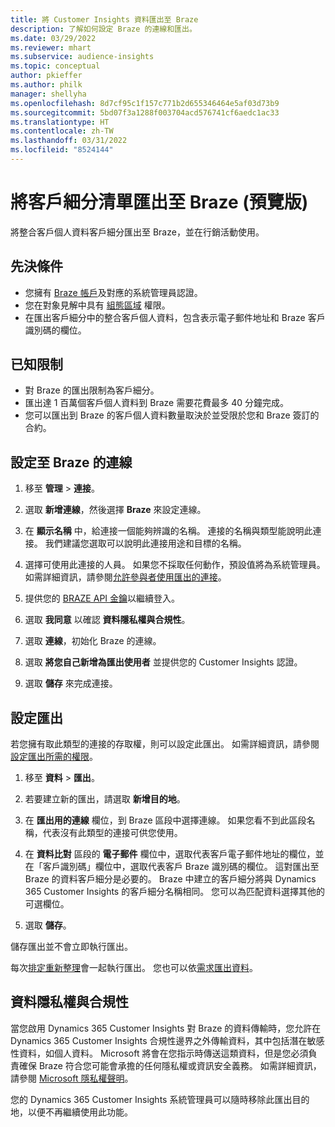 ```yaml
---
title: 將 Customer Insights 資料匯出至 Braze
description: 了解如何設定 Braze 的連線和匯出。
ms.date: 03/29/2022
ms.reviewer: mhart
ms.subservice: audience-insights
ms.topic: conceptual
author: pkieffer
ms.author: philk
manager: shellyha
ms.openlocfilehash: 8d7cf95c1f157c771b2d655346464e5af03d73b9
ms.sourcegitcommit: 5bd07f3a1288f003704acd576741cf6aedc1ac33
ms.translationtype: HT
ms.contentlocale: zh-TW
ms.lasthandoff: 03/31/2022
ms.locfileid: "8524144"
---
```

# <a name="export-segment-lists-to-braze-preview"></a>將客戶細分清單匯出至 Braze (預覽版)

將整合客戶個人資料客戶細分匯出至 Braze，並在行銷活動使用。

## <a name="prerequisites"></a>先決條件

-   您擁有 [Braze 帳戶](https://www.braze.com/)及對應的系統管理員認證。
-   您在對象見解中具有 [組態區域](segments.md) 權限。
-   在匯出客戶細分中的整合客戶個人資料，包含表示電子郵件地址和 Braze 客戶識別碼的欄位。 

## <a name="known-limitations"></a>已知限制

- 對 Braze 的匯出限制為客戶細分。
- 匯出達 1 百萬個客戶個人資料到 Braze 需要花費最多 40 分鐘完成。 
- 您可以匯出到 Braze 的客戶個人資料數量取決於並受限於您和 Braze 簽訂的合約。

## <a name="set-up-connection-to-braze"></a>設定至 Braze 的連線

1. 移至 **管理** > **連接**。

1. 選取 **新增連線**，然後選擇 **Braze** 來設定連線。

1. 在 **顯示名稱** 中，給連接一個能夠辨識的名稱。 連接的名稱與類型能說明此連接。 我們建議您選取可以說明此連接用途和目標的名稱。

1. 選擇可使用此連接的人員。 如果您不採取任何動作，預設值將為系統管理員。 如需詳細資訊，請參閱[允許參與者使用匯出的連接](connections.md#allow-contributors-to-use-a-connection-for-exports)。

1. 提供您的 [BRAZE API 金鑰](https://www.braze.com/docs/api/basics/)以繼續登入。 

1. 選取 **我同意** 以確認 **資料隱私權與合規性**。

1. 選取 **連線**，初始化 Braze 的連線。

1. 選取 **將您自己新增為匯出使用者** 並提供您的 Customer Insights 認證。

1. 選取 **儲存** 來完成連接。

## <a name="configure-an-export"></a>設定匯出

若您擁有取此類型的連接的存取權，則可以設定此匯出。 如需詳細資訊，請參閱[設定匯出所需的權限](export-destinations.md#set-up-a-new-export)。

1. 移至 **資料** > **匯出**。

1. 若要建立新的匯出，請選取 **新增目的地**。

1. 在 **匯出用的連線** 欄位，到 Braze 區段中選擇連線。 如果您看不到此區段名稱，代表沒有此類型的連接可供您使用。  

3. 在 **資料比對** 區段的 **電子郵件** 欄位中，選取代表客戶電子郵件地址的欄位，並在「客戶識別碼」欄位中，選取代表客戶 Braze 識別碼的欄位。 這對匯出至 Braze 的資料客戶細分是必要的。 Braze 中建立的客戶細分將與 Dynamics 365 Customer Insights 的客戶細分名稱相同。 您可以為匹配資料選擇其他的可選欄位。 

1. 選取 **儲存**。

儲存匯出並不會立即執行匯出。

每次[排定重新整理](system.md#schedule-tab)會一起執行匯出。 您也可以依[需求匯出資料](export-destinations.md#run-exports-on-demand)。 


## <a name="data-privacy-and-compliance"></a>資料隱私權與合規性

當您啟用 Dynamics 365 Customer Insights 對 Braze 的資料傳輸時，您允許在 Dynamics 365 Customer Insights 合規性邊界之外傳輸資料，其中包括潛在敏感性資料，如個人資料。 Microsoft 將會在您指示時傳送這類資料，但是您必須負責確保 Braze 符合您可能會承擔的任何隱私權或資訊安全義務。 如需詳細資訊，請參閱 [Microsoft 隱私權聲明](https://go.microsoft.com/fwlink/?linkid=396732)。

您的 Dynamics 365 Customer Insights 系統管理員可以隨時移除此匯出目的地，以便不再繼續使用此功能。
